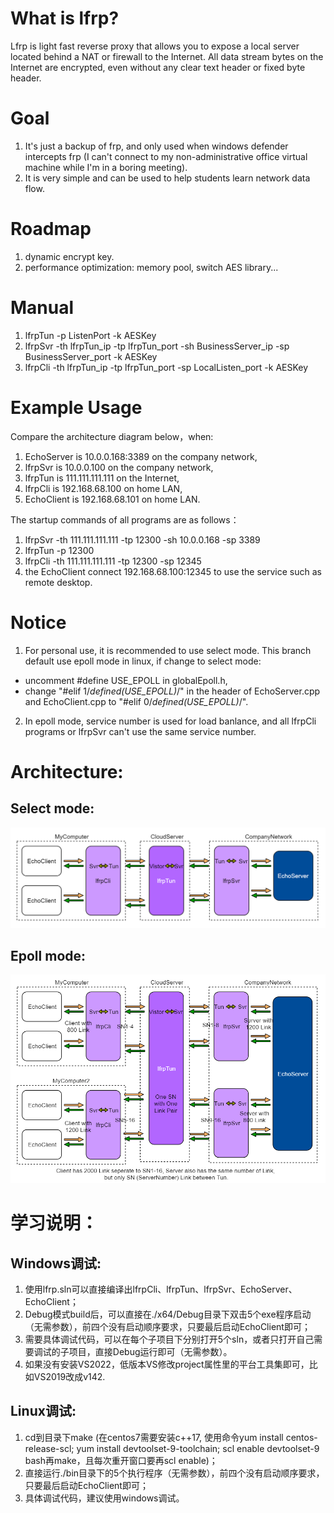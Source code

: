 # What is lfrp?
Lfrp is light fast reverse proxy that allows you to expose a local server located behind a NAT or firewall to the Internet. All data stream bytes on the Internet are encrypted, even without any clear text header or fixed byte header.

# Goal
1. It's just a backup of frp, and only used when windows defender intercepts frp (I can't connect to my non-administrative office virtual machine while I'm in a boring meeting).
2. It is very simple and can be used to help students learn network data flow.

# Roadmap
   1. dynamic encrypt key.
   2. performance optimization: memory pool, switch AES library...

# Manual
1. lfrpTun -p ListenPort -k AESKey
2. lfrpSvr -th lfrpTun_ip -tp lfrpTun_port -sh BusinessServer_ip -sp BusinessServer_port -k AESKey
3. lfrpCli -th lfrpTun_ip -tp lfrpTun_port -sp LocalListen_port -k AESKey

# Example Usage
Compare the architecture diagram below，when: 
1. EchoServer is 10.0.0.168:3389 on the company network,
2. lfrpSvr is 10.0.0.100 on the company network,
3. lfrpTun is 111.111.111.111 on the Internet,
4. lfrpCli is 192.168.68.100 on home LAN,
5. EchoClient is 192.168.68.101 on home LAN.

The startup commands of all programs are as follows：
1. lfrpSvr -th 111.111.111.111 -tp 12300 -sh 10.0.0.168 -sp 3389
2. lfrpTun -p 12300
3. lfrpCli -th 111.111.111.111 -tp 12300 -sp 12345
4. the EchoClient connect 192.168.68.100:12345 to use the service such as remote desktop.

# Notice
1. For personal use, it is recommended to use select mode. This branch default use epoll mode in linux, if change to select mode:
* uncomment #define USE_EPOLL in globalEpoll.h,
* change "#elif 1/*defined(USE_EPOLL)*/" in the header of EchoServer.cpp and EchoClient.cpp to "#elif 0/*defined(USE_EPOLL)*/".
2. In epoll mode, service number is used for load banlance, and all lfrpCli programs or lfrpSvr can't use the same service number.

# Architecture:
## Select mode:
![Image text](https://github.com/frankfengfl/lfrp/blob/main/lfrp.png)

## Epoll mode:
![Image text](https://github.com/frankfengfl/lfrp/blob/Epoll/lfrpEpoll.png)

# 学习说明：
## Windows调试: 
1. 使用lfrp.sln可以直接编译出lfrpCli、lfrpTun、lfrpSvr、EchoServer、EchoClient；
2. Debug模式build后，可以直接在./x64/Debug目录下双击5个exe程序启动（无需参数），前四个没有启动顺序要求，只要最后启动EchoClient即可；
3. 需要具体调试代码，可以在每个子项目下分别打开5个sln，或者只打开自己需要调试的子项目，直接Debug运行即可（无需参数）。
4. 如果没有安装VS2022，低版本VS修改project属性里的平台工具集即可，比如VS2019改成v142.

## Linux调试: 
1. cd到目录下make (在centos7需要安装c++17, 使用命令yum install centos-release-scl; yum install devtoolset-9-toolchain; scl enable devtoolset-9 bash再make，且每次重开窗口要再scl enable)；
2. 直接运行./bin目录下的5个执行程序（无需参数），前四个没有启动顺序要求，只要最后启动EchoClient即可；
3. 具体调试代码，建议使用windows调试。
